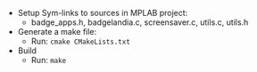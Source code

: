 - Setup Sym-links to sources in MPLAB project:
    - badge_apps.h, badgelandia.c, screensaver.c, utils.c, utils.h
- Generate a make file:
    - Run: ```cmake CMakeLists.txt```
- Build
    - Run: ```make```
